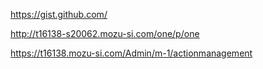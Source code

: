 https://gist.github.com/

http://t16138-s20062.mozu-si.com/one/p/one

https://t16138.mozu-si.com/Admin/m-1/actionmanagement